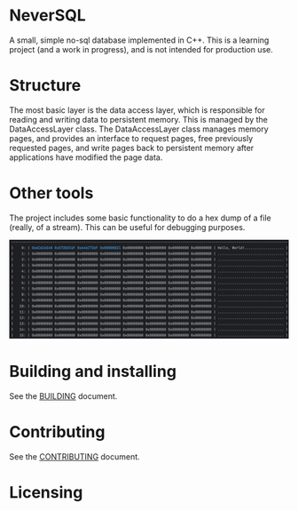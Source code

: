 # NeverSQL

A small, simple no-sql database implemented in C++. This is a learning project (and a work in progress), and is not
intended for production use.

# Structure

The most basic layer is the data access layer, which is responsible for reading and writing data to persistent memory. 
This is managed by the DataAccessLayer class. The DataAccessLayer class manages memory pages, and provides an interface
to request pages, free previously requested pages, and write pages back to persistent memory after applications have 
modified the page data.

# Other tools

The project includes some basic functionality to do a hex dump of a file (really, of a stream). This can be useful for debugging purposes.

![Alt text](./images/hexdump-example-1.png)

# Building and installing

See the [BUILDING](BUILDING.md) document.

# Contributing

See the [CONTRIBUTING](CONTRIBUTING.md) document.

# Licensing

<!--
Please go to https://choosealicense.com/licenses/ and choose a license that
fits your needs. The recommended license for a project of this type is the
Boost Software License 1.0.
-->
